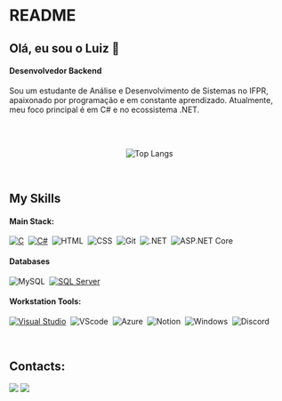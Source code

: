 # README
## Olá, eu sou o Luiz 👋
#### Desenvolvedor Backend

Sou um estudante de Análise e Desenvolvimento de Sistemas no IFPR, apaixonado por programação e em constante aprendizado. Atualmente, meu foco principal é em C# e no ecossistema .NET.

<br><br>

<div  align="center" style="margin-bottom:100px margin-top:100px">

![Top Langs](https://github-readme-stats.vercel.app/api/top-langs/?username=LuizBiscola&layout=compact&theme=dark#gh-dark-mode-only)

 </div>
 &nbsp;

## My Skills

#### Main Stack:

[![C](https://img.shields.io/badge/-A8B9CC?style=for-the-badge&logo=c&logoColor=black)](https://docs.microsoft.com/en-us/dotnet/csharp/)&nbsp;
[![C#](https://img.shields.io/badge/C%23-6A1577?style=for-the-badge&logo=c-sharp&logoColor=white)](https://docs.microsoft.com/en-us/dotnet/csharp/)&nbsp;
![HTML](https://img.shields.io/badge/HTML5-E34F26?style=for-the-badge&logo=html5&logoColor=white)&nbsp;
![CSS](https://img.shields.io/badge/CSS3-1572B6?style=for-the-badge&logo=css3&logoColor=white)&nbsp;
![Git](https://img.shields.io/badge/Git-F05032?style=for-the-badge&logo=git&logoColor=white)&nbsp;
![.NET](https://img.shields.io/badge/.NET-512BD4?style=for-the-badge&logo=dotnet&logoColor=white)&nbsp;
![ASP.NET Core](https://img.shields.io/badge/ASP.NET%20Core-512BD4?style=for-the-badge&logo=dotnet&logoColor=white)&nbsp;

#### Databases

![MySQL](https://img.shields.io/badge/MySQL-4479A1?style=for-the-badge&logo=mysql&logoColor=white)&nbsp;
[![SQL Server](https://img.shields.io/badge/SQL%20Server-CC2927?style=for-the-badge&logo=microsoftsqlserver&logoColor=white)](https://www.microsoft.com/pt-br/sql-server)&nbsp;

#### Workstation Tools:

[![Visual Studio](https://img.shields.io/badge/Visual%20Studio-5C2D91?style=for-the-badge&logo=visualstudio&logoColor=white)](https://visualstudio.microsoft.com/pt-br/)&nbsp;
![VScode](https://img.shields.io/badge/VS%20Code-007ACC?style=for-the-badge&logo=visual-studio-code&logoColor=white)&nbsp;
![Azure](https://img.shields.io/badge/Azure-0078D4?style=for-the-badge&logo=microsoftazure&logoColor=white)&nbsp;
![Notion](https://img.shields.io/badge/Notion-000000?style=for-the-badge&logo=notion&logoColor=white)&nbsp;
![Windows](https://img.shields.io/badge/Windows-0078D6?style=for-the-badge&logo=windows&logoColor=white)&nbsp;
![Discord](https://img.shields.io/badge/Discord-5865F2?style=for-the-badge&logo=discord&logoColor=white)&nbsp;

&nbsp;
&nbsp;

## Contacts:

<div> 

<a href = "mailto:luizeduardobiscolam@gmail.com"> <img src="https://img.shields.io/badge/-Gmail-%23333?style=for-the-badge&logo=gmail&logoColor=white" target="_blank"></a>
<a href="https://www.linkedin.com/in/luiz-eduardo-4b91082bb/" target="_blank"><img src="https://img.shields.io/badge/-LinkedIn-%230077B5?style=for-the-badge&logo=linkedin&logoColor=white"  target="_blank"></a> 
</div>&nbsp;&nbsp;
